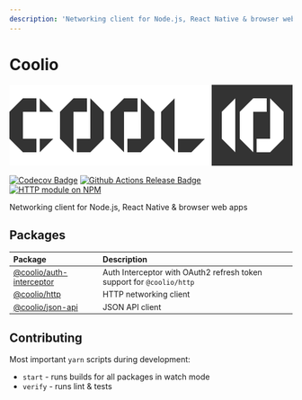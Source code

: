```yaml
---
description: 'Networking client for Node.js, React Native & browser web apps'
---
```


# Coolio

![](.gitbook/assets/coolio.svg)

 [![Codecov Badge](https://codecov.io/gh/headline-1/coolio/branch/master/graph/badge.svg)](https://codecov.io/gh/headline-1/coolio) [![Github Actions Release Badge](https://github.com/headline-1/coolio/workflows/Release/badge.svg)](https://github.com/headline-1/coolio/actions?query=workflow%3ARelease) [![HTTP module on NPM](https://badge.fury.io/js/%40coolio%2Fhttp.svg)](https://www.npmjs.com/package/@coolio/http)

 Networking client for Node.js, React Native & browser web apps

## Packages

| Package | Description |
| :--- | :--- |
| [@coolio/auth-interceptor](https://github.com/headline-1/coolio/tree/master/packages/auth-interceptor) | Auth Interceptor with OAuth2 refresh token support for `@coolio/http` |
| [@coolio/http](https://github.com/headline-1/coolio/tree/master/packages/http) | HTTP networking client |
| [@coolio/json-api](https://github.com/headline-1/coolio/tree/master/packages/json-api) | JSON API client |

## Contributing

Most important `yarn` scripts during development:

* `start` - runs builds for all packages in watch mode
* `verify` - runs lint & tests

